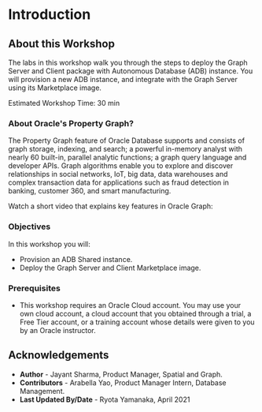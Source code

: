 # Introduction

## About this Workshop

The labs in this workshop walk you through the steps to deploy the Graph Server and Client package with Autonomous Database (ADB) instance. You will provision a new ADB instance, and integrate with the Graph Server using its Marketplace image.

Estimated Workshop Time: 30 min

### About Oracle's Property Graph?

The Property Graph feature of Oracle Database supports and consists of graph storage, indexing, and search; a powerful in-memory analyst with nearly 60 built-in, parallel analytic functions; a graph query language and developer APIs. Graph algorithms enable you to explore and discover relationships in social networks, IoT, big data, data warehouses and complex transaction data for applications such as fraud detection in banking, customer 360, and smart manufacturing.

Watch a short video that explains key features in Oracle Graph:

[](youtube:-DYVgYJPbQA)

### Objectives

In this workshop you will:
- Provision an ADB Shared instance.
- Deploy the Graph Server and Client Marketplace image.

### Prerequisites

- This workshop requires an Oracle Cloud account. You may use your own cloud account, a cloud account that you obtained through a trial, a Free Tier account, or a training account whose details were given to you by an Oracle instructor.

## Acknowledgements

* **Author** - Jayant Sharma, Product Manager, Spatial and Graph.
* **Contributors** - Arabella Yao, Product Manager Intern, Database Management.
* **Last Updated By/Date** - Ryota Yamanaka, April 2021
